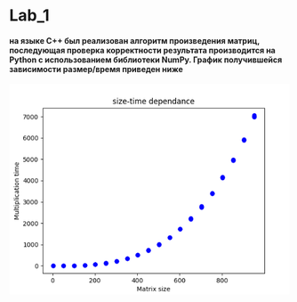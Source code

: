 # Lab_1
#### на языке C++ был реализован алгоритм произведения матриц, последующая проверка корректности результата производится на Python с использованием библиотеки NumPy. График получившейся зависимости размер/время приведен ниже
![alt text](image.png)